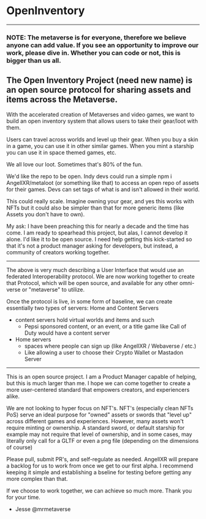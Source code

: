 # OpenInventory

---

### NOTE: The metaverse is for everyone, therefore we believe anyone can add value. If you see an opportunity to improve our work, please dive in. Whether you can code or not, this is bigger than us all.

## The Open Inventory Project (need new name) is an open source protocol for sharing assets and items across the Metaverse.

With the accelerated creation of Metaverses and video games, we want to build an open inventory system that allows users to take their gear/loot with them.

Users can travel across worlds and level up their gear. When you buy a skin in a game, you can use it in other similar games. When you mint a starship you can use it in space themed games, etc.

We all love our loot. Sometimes that's 80% of the fun.

We'd like the repo to be open. Indy devs could run a simple npm i AngellXR/metaloot (or something like that) to access an open repo of assets for their games. Devs can set tags of what is and isn't allowed in their world.

This could really scale. Imagine owning your gear, and yes this works with NFTs but it could also be simpler than that for more generic items (like Assets you don't have to own).

My ask: I have been preaching this for nearly a decade and the time has come. I am ready to spearhead this project, but alas, I cannot develop it alone. I'd like it to be open source. I need help getting this kick-started so that it's not a product manager asking for developers, but instead, a community of creators working together.

---

The above is very much describing a User Interface that would use an federated Interoperability protocol. We are now working together to create that Protocol, which will be open source, and available for any other omni-verse or "metaverse" to utilize.

Once the protocol is live, in some form of baseline, we can create essentially two types of servers: Home and Content Servers

- content servers hold virtual worlds and items and such
  - Pepsi sponsored content, or an event, or a title game like Call of Duty would have a content server
- Home servers
  - spaces where people can sign up (like AngellXR / Webaverse / etc.)
  - Like allowing a user to choose their Crypto Wallet or Mastadon Server

---

This is an open source project. I am a Product Manager capable of helping, but this is much larger than me. I hope we can come together to create a more user-centered standard that empowers creators, and experiencers alike.

We are not looking to hyper focus on NFT's. NFT's (especially clean NFTs PoS) serve an ideal purpose for "owned" assets or swords that "level up" across different games and experiences. However, many assets won't require minting or ownership. A standard sword, or default starship for example may not require that level of ownership, and in some cases, may literally only call for a GLTF or even a png file (depending on the dimensions of course)

Please pull, submit PR's, and self-regulate as needed. AngellXR will prepare a backlog for us to work from once we get to our first alpha. I recommend keeping it simple and establishing a bseline for testing before getting any more complex than that.

If we choose to work together, we can achieve so much more. Thank you for your time.

- Jesse @mrmetaverse
